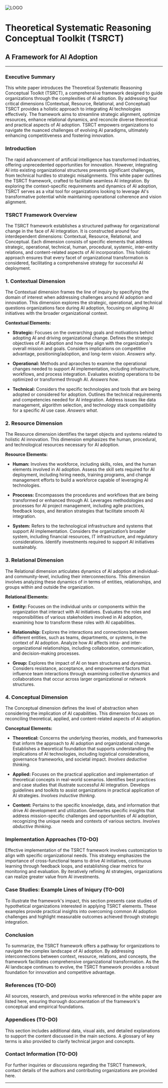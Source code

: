 ![LOGO](media/TSRCT_logo.png "TSRCT Logo")

# Theoretical Systematic Reasoning Conceptual Toolkit (TSRCT) 
## A Framework for AI Adoption

---
### Executive Summary

This white paper introduces the Theoretical Systematic Reasoning Conceptual Toolkit (TSRCT), a comprehensive framework designed to guide organizations through the complexities of AI adoption. By addressing four critical dimensions (Contextual, Resource, Relational, and Conceptual) TSRCT provides a holistic approach to integrating AI technologies effectively. The framework aims to streamline strategic alignment, optimize resources, enhance relational dynamics, and reconcile diverse theoretical and practical aspects of AI adoption. TSRCT empowers organizations to navigate the nuanced challenges of evolving AI paradigms, ultimately enhancing competitiveness and fostering innovation.

### Introduction

The rapid advancement of artificial intelligence has transformed industries, offering unprecedented opportunities for innovation. However, integrating AI into existing organizational structures presents significant challenges, from technical hurdles to strategic misalignments. This white paper outlines the TSRCT framework, crafted to facilitate seamless AI integration. By exploring the context-specific requirements and dynamics of AI adoption, TSRCT serves as a vital tool for organizations looking to leverage AI's transformative potential while maintaining operational coherence and vision alignment.

### TSRCT Framework Overview

The TSRCT framework establishes a structured pathway for organizational change in the face of AI integration. It is constructed around four interdependent dimensions: Contextual, Resource, Relational, and Conceptual. Each dimension consists of specific elements that address strategic, operational, technical, human, procedural, systemic, inter-entity relations, and content-related aspects of AI incorporation. This holistic approach ensures that every facet of organizational transformation is considered, facilitating a comprehensive strategy for successful AI deployment.

### 1. Contextual Dimension

The Contextual dimension frames the line of inquiry by specifying the domain of interest when addressing challenges around AI adoption and innovation. This dimension explores the strategic, operational, and technical questions organizations face during AI adoption, focusing on aligning AI initiatives with the broader organizational context.

**Contextual Elements:**

- **Strategic:** Focuses on the overarching goals and motivations behind adopting AI and driving organizational change. Defines the strategic objectives of AI adoption and how they align with the organization's overall mission and goals. Considers implications on competitive advantage, positioning/adoption, and long-term vision. *Answers why*.

- **Operational:** Methods and apraoches to examine the operational changes needed to support AI implementation, including infrastructure, workflows, and process integration. Evaluates existing operations to be optimized or transformed through AI. *Answers how*.

- **Technical:** Considers the specific technologies and tools that are being adopted or considered for adoption. Outlines the technical requirements and competencies needed for AI integration. Address issues like data management, algorithm selection, and technology stack compatibility for a specific AI use case. *Answers what*.

### 2. Resource Dimension

The Resource dimension identifies the target objects and systems related to holistic AI innovation. This dimension emphasizes the human, procedural, and technological resources necessary for AI adoption.

**Resource Elements:**

- **Human:** Involves the workforce, including skills, roles, and the human elements involved in AI adoption. Assess the skill sets required for AI deployment, including hiring needs, training programs, and change management efforts to build a workforce capable of leveraging AI technologies.

- **Proccess:** Encompasses the procedures and workflows that are being transformed or enhanced through AI. Leverages methodologies and processes for AI project management, including agile practices, feedback loops, and iteration strategies that facilitate smooth AI integration.

- **System:** Refers to the technological infrastructure and systems that support AI implementation. Considers the organization’s broader system, including financial resources, IT infrastructure, and regulatory considerations. Identify investments required to support AI initiatives sustainably.

### 3. Relational Dimension

The Relational dimension articulates dynamics of AI adoption at individual- and community-level, including their interconnections. This dimension involves analyzing these dynamics of in terms of entities, relationships, and groups within and outside the organization.

**Relational Elements:**

- **Entity:** Focuses on the individual units or components within the organization that interact with AI initiatives. Evaluates the roles and responsibilities of various stakeholders involved in AI adoption, examining how to transform these roles with AI capabilities.

- **Relationship:** Explores the interactions and connections between different entities, such as teams, departments, or systems, in the context of AI adoption. Analyze how AI affects intra- and inter-organizational relationships, including collaboration, communication, and decision-making processes.

- **Group:** Explores the impact of AI on team structures and dynamics. Considers resistance, acceptance, and empowerment factors that influence team interactions through examining collective dynamics and collaborations that occur across larger organizational or network structures.

### 4. Conceptual Dimension

The Conceptual dimension defines the level of abstraction when considering the implication of AI capabilities. This dimension focuses on reconciling theoretical, applied, and content-related aspects of AI adoption.

**Conceptual Elements:**

- **Theoretical:** Concerns the underlying theories, models, and frameworks that inform the approach to AI adoption and organizational change. Establishes a theoretical foundation that supports understanding the implications of AI technologies, including logistical considerations, governance frameworks, and societal impact. *Involves deductive thinking*.

- **Applied:** Focuses on the practical application and implementation of theoretical concepts in real-world scenarios. Identifies best practices and case studies that illustrate successful AI integration. Develops guidelines and toolkits to assist organizations in practical application of AI strategies. *Involves inductive thinkng*.

- **Content:** Pertains to the specific knowledge, data, and information that drive AI development and utilization. Geneartes specific insights that address mission-specific challenges and opportunities of AI adoption, recognizing the unique needs and contexts of various sectors. *Involves abductive thinking*.

### Implementation Approaches (TO-DO)

Effective implementation of the TSRCT framework involves customization to align with specific organizational needs. This strategy emphasizes the importance of cross-functional teams to drive AI initiatives, continuous learning through feedback loops, and establishing clear metrics for monitoring and evaluation. By iteratively refining AI strategies, organizations can realize greater value from AI investments.

### Case Studies: Example Lines of Iniqury (TO-DO)

To illustrate the framework's impact, this section presents case studies of hypothetical organizations interested in applying TSRCT elements. These examples provide practical insights into overcoming common AI adoption challenges and highlight measurable outcomes achieved through strategic integration.

### Conclusion

To summarize, the TSRCT framework offers a pathway for organizations to navigate the complex landscape of AI adoption. By addressing interconnections between context, resource, relations, and concepts, the framework facilitates comprehensive organizational transformation. As the AI landscape continues to evolve, the TSRCT framework provides a robust foundation for innovation and competitive advantage.

### References (TO-DO)

All sources, research, and previous works referenced in the white paper are listed here, ensuring thorough documentation of the framework's conceptual and empirical foundations.

### Appendices (TO-DO)

This section includes additional data, visual aids, and detailed explanations to support the content discussed in the main sections. A glossary of key terms is also provided to clarify technical jargon and concepts.

### Contact Information (TO-DO)

For further inquiries or discussions regarding the TSRCT framework, contact details of the authors and contributing organizations are provided here.

---
